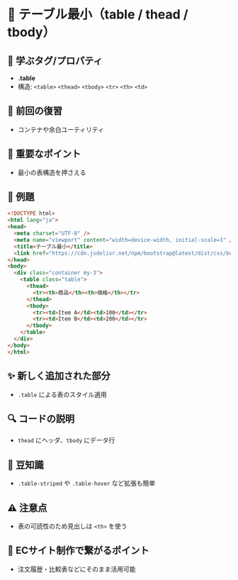 # 📘 テーブル最小（table / thead / tbody）

## 🧩 学ぶタグ/プロパティ
- **.table**
- 構造: `<table>` `<thead>` `<tbody>` `<tr>` `<th>` `<td>`

## 🔁 前回の復習
- コンテナや余白ユーティリティ

## 📌 重要なポイント
- 最小の表構造を押さえる

## 🧪 例題
```html
<!DOCTYPE html>
<html lang="ja">
<head>
  <meta charset="UTF-8" />
  <meta name="viewport" content="width=device-width, initial-scale=1" />
  <title>テーブル最小</title>
  <link href="https://cdn.jsdelivr.net/npm/bootstrap@latest/dist/css/bootstrap.min.css" rel="stylesheet">
</head>
<body>
  <div class="container my-3">
    <table class="table">
      <thead>
        <tr><th>商品</th><th>価格</th></tr>
      </thead>
      <tbody>
        <tr><td>Item A</td><td>100</td></tr>
        <tr><td>Item B</td><td>200</td></tr>
      </tbody>
    </table>
  </div>
</body>
</html>
```

## ✨ 新しく追加された部分
- `.table` による表のスタイル適用

## 🔍 コードの説明
- `thead` にヘッダ、`tbody` にデータ行

## 📖 豆知識
- `.table-striped` や `.table-hover` など拡張も簡単

## ⚠️ 注意点
- 表の可読性のため見出しは `<th>` を使う

## 🛒 ECサイト制作で繋がるポイント
- 注文履歴・比較表などにそのまま活用可能
